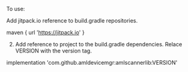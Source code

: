 To use:

Add jitpack.io reference to build.gradle repositories.

maven { url 'https://jitpack.io' }

2. Add reference to project to the build.gradle dependencies. Relace VERSION with the version tag.

implementation 'com.github.amldevicemgr:amlscannerlib:VERSION'
